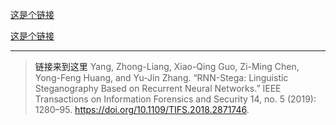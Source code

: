 [这是个链接](#tag)

<a href=#tag>这是个链接</a>


--- 
> <a id="tag">链接来到这里</a> Yang, Zhong-Liang, Xiao-Qing Guo, Zi-Ming Chen, Yong-Feng Huang, and Yu-Jin Zhang. “RNN-Stega: Linguistic Steganography Based on Recurrent Neural Networks.” IEEE Transactions on Information Forensics and Security 14, no. 5 (2019): 1280–95. <https://doi.org/10.1109/TIFS.2018.2871746>.
